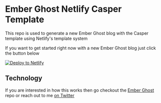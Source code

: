 # Ember Ghost Netlify Casper Template  

This repo is used to generate a new Ember Ghost blog with the Casper template using Netlify's template system

If you want to get started right now with a new Ember Ghost blog just click the button below

[![Deploy to Netlify](https://www.netlify.com/img/deploy/button.svg)](https://app.netlify.com/start/deploy?repository=https://github.com/empress/ember-ghost-netlify-casper-template)


## Technology

If you are interested in how this works then go checkout the [Ember Ghost](https://github.com/empress/ember-ghost) repo or reach out to me [on Twitter](https://twitter.com/real_ate)

